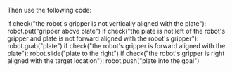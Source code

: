 

Then use the following code:

if check("the robot's gripper is not vertically aligned with the plate"):
    robot.put("gripper above plate")
if check("the plate is not left of the robot's gripper and plate is not forward aligned with the robot's gripper"):
    robot.grab("plate")
if check("the robot's gripper is forward aligned with the plate"):
    robot.slide("plate to the right")
if check("the robot's gripper is right aligned with the target location"):
    robot.push("plate into the goal")